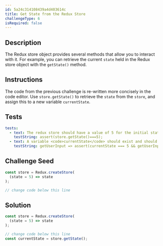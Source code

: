 ```yaml
---
id: 5a24c314108439a4d403614c
title: Get State from the Redux Store
challengeType: 6
isRequired: false
---
```


## Description
<section id='description'>
The Redux store object provides several methods that allow you to interact with it. For example, you can retrieve the current <code>state</code> held in the Redux store object with the <code>getState()</code> method.
</section>

## Instructions
<section id='instructions'>
The code from the previous challenge is re-written more concisely in the code editor. Use <code>store.getState()</code> to retrieve the <code>state</code> from the <code>store</code>, and assign this to a new variable <code>currentState</code>.
</section>

## Tests
<section id='tests'>

```yml
tests:
  - text: The redux store should have a value of 5 for the initial state.
    testString: assert(store.getState()===5);
  - text: A variable <code>currentState</code> should exist and should be assigned the current state of the Redux store.
    testString: getUserInput => assert(currentState === 5 && getUserInput('index').includes('store.getState()'));

```

</section>

## Challenge Seed
<section id='challengeSeed'>

<div id='jsx-seed'>

```jsx
const store = Redux.createStore(
  (state = 5) => state
);

// change code below this line

```

</div>



</section>

## Solution
<section id='solution'>


```js
const store = Redux.createStore(
  (state = 5) => state
);

// change code below this line
const currentState = store.getState();
```

</section>
